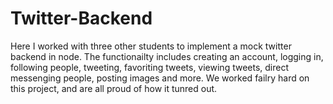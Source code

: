 # Twitter-Backend

Here I worked with three other students to implement a mock twitter backend in node. The functionailty includes creating an account, logging in, following people, tweeting,
favoriting tweets, viewing tweets, direct messenging people, posting images and more. We worked failry hard on this project, and are all proud of how it tunred out. 
